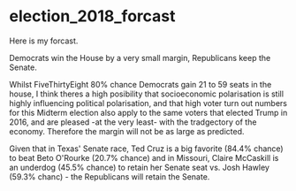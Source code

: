 # election_2018_forcast

Here is my forcast. 

Democrats win the House by a very small margin, Republicans keep the Senate. 

Whilst FiveThirtyEight 80% chance Democrats gain 21 to 59 seats in the house, I think theres a high posibility that socioeconomic polarisation is still highly influencing political polarisation, and that high voter turn out numbers for this Midterm election also apply to the same voters that elected Trump in 2016, and are pleased -at the very least- with the tradgectory of the economy. Therefore the margin will not be as large as predicted. 

Given that in Texas' Senate race, Ted Cruz is a big favorite (84.4% chance) to beat Beto O'Rourke (20.7% chance) and in Missouri, Claire McCaskill is an underdog (45.5% chance) to retain her Senate seat vs. Josh Hawley (59.3% chanc) - the Republicans will retain the Senate. 
